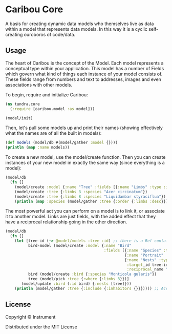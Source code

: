 # Caribou Core

A basis for creating dynamic data models who themselves live as data within a model that represents data models.  In this way it is a cyclic self-creating ouroboros of code/data.

## Usage

The heart of Caribou is the concept of the Model.  Each model
represents a conceptual type within your application.  This model has a number of
Fields which govern what kind of things each instance of your model consists of.  
These fields range from numbers and text to addresses, images and even 
associations with other models.  

To begin, require and initialize Caribou:

```clj
(ns tundra.core
  (:require [caribou.model :as model]))

(model/init)
```

Then, let's pull some models up and print their names (showing effectively what 
the names are of all the built in models):

```clj
(def models (model/db #(model/gather :model {})))
(println (map :name models))
```

To create a new model, use the model/create function.  Then you can create instances
of your new model in exactly the same way (since everything is a model):

```clj
(model/db 
  (fn []
    (model/create :model {:name "Tree" :fields [{:name "Limbs" :type :integer} {:name "Species" :type :string}]})
    (model/create :tree {:limbs 3 :species "Acer circinatum"})
    (model/create :tree {:limbs 8 :species "Liquidambar styraciflua"})
    (println (map :species (model/gather :tree {:order {:limbs :desc}})))))
```

The most powerful act you can perform on a model is to link it, or associate it
to another model.  Links are just fields, with the added effect that they have a reciprocal relationship going in the other direction.

```clj
(model/db
  (fn []
    (let [tree-id (-> @model/models :tree :id) ;; there is a Ref containing all the models in memory.
          bird-model (model/create :model {:name "Bird" 
                                           :fields [{:name "Species" :type :string} 
                                                    {:name "Portrait" :type :asset}
                                                    {:name "Nests" :type :link 
                                                     :target_id tree-id 
                                                     :reciprocal_name "Inhabitors"}]})
          bird (model/create :bird {:species "Monticola gularis"})
          tree (model/pick :tree {:where {:limbs 3}})]
       (model/update :bird (:id bird) {:nests [tree]}))
    (println (model/gather :tree {:include {:inhabitors {}}})))) ;; Acer circinatum will now contain an inhabitor
```

## License

Copyright © Instrument

Distributed under the MIT License
